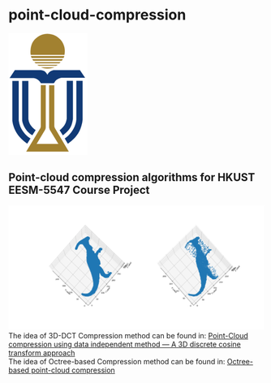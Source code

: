 # point-cloud-compression
![Alt text](./img/edited-UST-logo.png "UST Logo")   
## Point-cloud compression algorithms for HKUST EESM-5547 Course Project   
![Alt text](./img/DCT-comparison.png "DCT Method Result")
The idea of 3D-DCT Compression method can be found in: 
[Point-Cloud compression using data independent method — A 3D discrete cosine transform approach](https://ieeexplore.ieee.org/document/8078873)   
The idea of Octree-based Compression method can be found in:
[Octree-based point-cloud compression](https://dl.acm.org/doi/10.5555/2386388.2386404)

